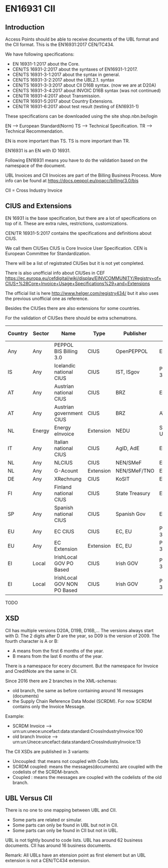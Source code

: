 # EN16931 CII

## Introduction

Access Points should be able to receive documents of the UBL format and the CII format.
This is the EN16931:2017 CEN/TC434.

We have following specifications:
- EN 16931-1:2017			about the Core.
- CEN/TS 16931-2:2017		about the syntaxes of EN16931-1:2017.
- CEN/TS 16931-3-1:2017		about the syntax in general.
- CEN/TS 16931-3-2:2017		about the UBL2.1. syntax
- CEN/TS 16931-3-3:2017		about CII D16B syntax. (now we are at D20A)
- CEN/TS 16931-3-4:2017		about INVOIC D16B syntax (was not continued)
- CEN/TR 16931-4:2017		about Transmission.
- CEN/TR 16931-5:2017		about Country Extensions.
- CEN/TR 16931-6:2017		about test result (testing of EN16931-1)

These specifications can be downloaded using the site shop.nbn.be/login

EN --> European Standard(Norm)
TS --> Technical Specification.
TR --> Technical Recommendation.

EN is more important than TS.
TS is more important than TR.


EN16931 is an EN with ID 16931.

Following EN16931 means you have to do the validation based on the namespace of the document.

UBL Invoices and CII Invoices are part of the Billing Business Process.
More info can be found at https://docs.peppol.eu/poacc/billing/3.0/bis

CII = Cross Industry Invoice

## CIUS and Extensions

EN 16931 is the base specification, but there are a lot of specifications on top of it.
These are extra rules, restrictions, customizations.

CEN/TR 16931-5:2017 contains the specifications and definitions about CIUS.


We call them CIUSes
CIUS is Core Invoice User Specification.
CEN is European Committee for Standardization.

There will be a list of registrated CIUSes but it is not yet completed.

There is also unofficial info about CIUSes in CEF
https://ec.europa.eu/cefdigital/wiki/display/EINVCOMMUNITY/Registry+of+CIUS+%28Core+Invoice+Usage+Specifications%29+and+Extensions

The official list is here http://www.helger.com/registry434/ but it also uses the previous unofficial one as reference.


Besides the CIUSes there are also extensions for some countries.

For the validation of CIUSes there should be extra schematrons.

|Country|Sector| Name            |Type|Publisher |Underlying Specification|More Info|InUse|
|-------|------|-----------------|----|----------|------------------------|---------|------|
|Any    |Any   |PEPPOL BIS Billing 3.0 |CIUS|OpenPEPPOL  |EN16931    |http://docs.peppol.eu/poacc/billing/3.0/ |true|
|IS     |Any   |Icelandic national CIUS|CIUS|IST, ISgov  |PEPPOL BIS Billing 3.0|www.stadlar.is | true|
|AT     |Any   |Austrian national CIUS |CIUS|BRZ         |EN16931    |https://www.erechnung.gv.at/files/en16931/CIUS-AT-NAT-XS-1.0.0.pdf|true|
|AT     |Any   |Austrian government CIUS|CIUS|BRZ        |AT national CIUS |https://www.erechnung.gv.at/files/en16931/CIUS-AT-GOV-XS-1.1.0.pdf|true|
|NL     |Energy|Energy eInvoice    |Extension|NEDU       |SimplerInvoicing(SI-UBL)|https://energie-efactuur.nl/en/ |true|
|IT     |Any   |Italian national CIUS|CIUS   |AgID, AdE  |EN16931   |https://www.agenziaentrate.gov.it/wps/content/nsilib/nsi/normativa+e+prassi/provvedimenti/2019/aprile+2019+provvedimenti/provvedimento+18042019+-+fatturazione+elettronica+europea|true|
|NL     |Any   |NLCIUS                 |CIUS|NEN/SMeF    |EN16931   |http://www.smef-standaard.nl|true|
|NL     |Any   |G-Acount          |Extension|NEN/SMeF/TNO|EN16931 or NLCIUS|Links: Wiki G-rekening, MKB servicedesk, Belastingdienst, G-account Specification|true|
|DE     |Any   |XRechnung              |CIUS|KoSIT       |EN16931   |http://www.xoev.de/de/xrechnung|true|
|FI     |Any   |Finland national CIUS  |CIUS|State Treasury|EN16931 |http://www.treasuryfinland.fi/ |false|
|SP     |Any   |Spanish national CIUS  |CIUS|Spanish Gov |EN19931   | https://administracionelectronica.gob.es/ctt/face/descargas|true|
|EU     |Any   |EC CIUS                |CIUS|EC, EU      |PEPPOL BIS Billing 3.0|EINV-CE-CIUS-1.0.0_(190924).pdf|false|
|EU     |Any   |EC Extension      |Extension|EC, EU      |PEPPOL BIS Billing 3.0|EINV-CE-CIUS-1.0.0_(190924).pdf|false|
|EI     |Local |IrishLocal GOV PO Based|CIUS|Irish GOV   |PEPPOL BIS Billing 3.0|http://localgov.einvoicingireland-project.eu/download/Local_Government_CIUS_Ireland_for_Purchase_Order_based_invoicing_v1.5.pdf|false|
|EI     |Local |IrishLocal GOV NON PO Based|CIUS|Irish GOV   |PEPPOL BIS Billing 3.0|

TODO


## XSD

CII has multiple versions D20A, D19B, D16B,...
The versions always start with D.
The 2 digits after D are the year, so D09 is the version of 2009.
The fourth character is A or B:
- A means from the first 6 months of the year.
- B means from the last 6 months of the year.

There is a namespace for ecery document.
But the namespace for Invoice and CreditNote are the same in CII.

Since 2016 there are 2 branches in the XML-schemas:
- old branch,  the same as before containing around 16 messages (documents)
- the Supply Chain Reference Data Model (SCRDM).
	For now SCRDM contains only the Invoice Message.

Example:
- SCRDM Invoice --> urn:un:unece:uncefact:data:standard:CrossIndustryInvoice:100
- old branch Invoice --> urn:un:Unece:uncefact:data:standard:CrossIndustryInvoice:13

The CII XSDs are published in 3 variants:
- Uncoupled: that means not coupled with Code lists.
- SCRDM coupled: means the messages(documents) are coupled with the codelists of the SCRDM-branch.
- Coupled : means the messages are coupled with the codelists of the old branch.


## UBL Versus CII
There is no one to one mapping between UBL and CII.
- Some parts are related or simular.
- Some parts can only be found in UBL but not in CII.
- Some parts can only be found in CII but not in UBL.

UBL is not tightly bound to code lists.
UBL has around 62 business documents.
CII has around 16 business documents.

Remark:
All UBLs have an etension point as first element but an UBL extension is not a CEN/TC434 extension.